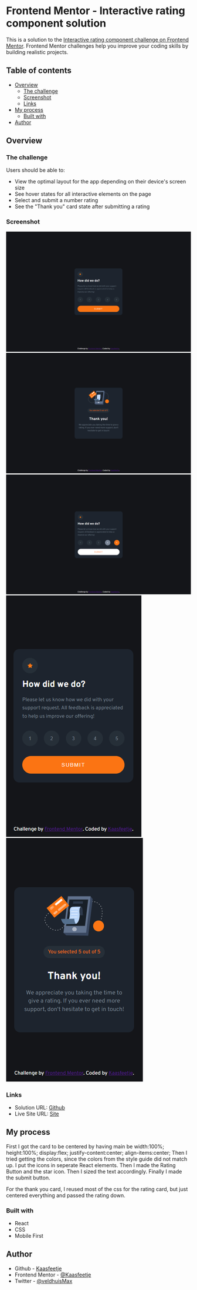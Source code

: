 # Frontend Mentor - Interactive rating component solution

This is a solution to the [Interactive rating component challenge on Frontend Mentor](https://www.frontendmentor.io/challenges/interactive-rating-component-koxpeBUmI). Frontend Mentor challenges help you improve your coding skills by building realistic projects.

## Table of contents

-   [Overview](#overview)
    -   [The challenge](#the-challenge)
    -   [Screenshot](#screenshot)
    -   [Links](#links)
-   [My process](#my-process)
    -   [Built with](#built-with)
-   [Author](#author)

## Overview

### The challenge

Users should be able to:

-   View the optimal layout for the app depending on their device's screen size
-   See hover states for all interactive elements on the page
-   Select and submit a number rating
-   See the "Thank you" card state after submitting a rating

### Screenshot

![](./screenshots/desktop-design.PNG)
![](./screenshots/desktop-thank-you.PNG)
![](./screenshots/desktop-active.PNG)
![](./screenshots/mobile-design.PNG)
![](./screenshots/mobile-thank-you.PNG)

### Links

-   Solution URL: [Github](https://github.com/Kaasfeetje/Frontend-Mentor-Interactive-Rating-Component)
-   Live Site URL: [Site](https://your-live-site-url.com)

## My process

First I got the card to be centered by having main be width:100%; height:100%; display:flex; justify-content:center; align-items:center; Then I tried getting the colors, since the colors from the style guide did not match up. I put the icons in seperate React elements. Then I made the Rating Button and the star icon. Then I sized the text accordingly. Finally I made the submit button.

For the thank you card, I reused most of the css for the rating card, but just centered everything and passed the rating down.

### Built with

-   React
-   CSS
-   Mobile First

## Author

-   Github - [Kaasfeetje](https://github.com/Kaasfeetje)
-   Frontend Mentor - [@Kaasfeetje](https://www.frontendmentor.io/profile/Kaasfeetje)
-   Twitter - [@veldhuisMax](https://twitter.com/VeldhuisMax)

